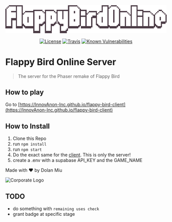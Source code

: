 <img src="https://github.com/InnovAnon-Inc/flappy-bird-client/raw/master/assets/form/flappy-bird-logo.png">

<p align="center">
	<a href="http://choosealicense.com/licenses/mit"><img src="https://img.shields.io/badge/license-MIT-blue.svg" alt="License"></a>
	<a href="https://travis-ci.org/InnovAnon-Inc/flappy-bird-server"><img src="https://travis-ci.org/InnovAnon-Inc/flappy-bird-server.svg" alt="Travis"></a>
    <a href="https://snyk.io/test/github/InnovAnon-Inc/flappy-bird-server"><img src="https://snyk.io/test/github/InnovAnon-Inc/flappy-bird-server/badge.svg" alt="Known Vulnerabilities" data-canonical-src="https://snyk.io/test/github/InnovAnon-Inc/flappy-bird-server" style="max-width:100%;"></a>
</p>

# Flappy Bird Online Server
> The server for the Phaser remake of Flappy Bird

## How to play
Go to [https://InnovAnon-Inc.github.io/flappy-bird-client](https://InnovAnon-Inc.github.io/flappy-bird-client)

## How to Install
1. Clone this Repo
2. run `npm install`
3. run `npm start`
4. Do the exact same for the [client](https://github.com/InnovAnon-Inc/flappy-bird-client). This is only the server!
5. create a .env with a supabase API_KEY and the GAME_NAME

Made with ♥ by Dolan Miu

![Corporate Logo](https://www.0xpepes.com/_next/image?url=%2Flogonew.png&w=96&q=75)


## TODO
- do something with `remaining uses check`
- grant badge at specific stage
